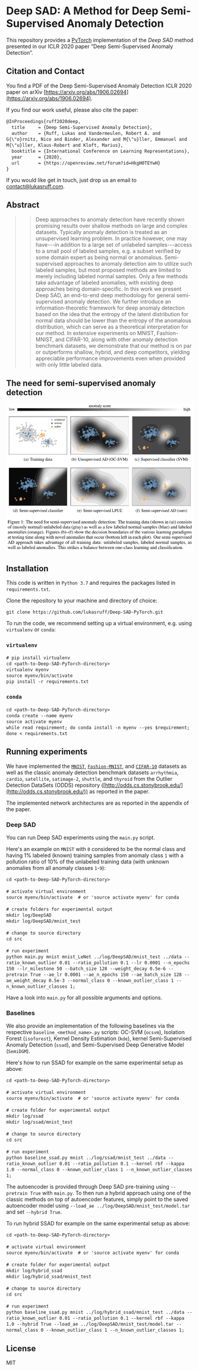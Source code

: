 # Deep SAD: A Method for Deep Semi-Supervised Anomaly Detection
This repository provides a [PyTorch](https://pytorch.org/) implementation of the *Deep SAD* method presented in our ICLR 2020 paper ”Deep Semi-Supervised Anomaly Detection”.


## Citation and Contact
You find a PDF of the Deep Semi-Supervised Anomaly Detection ICLR 2020 paper on arXiv 
[https://arxiv.org/abs/1906.02694](https://arxiv.org/abs/1906.02694).

If you find our work useful, please also cite the paper:
```
@InProceedings{ruff2020deep,
  title     = {Deep Semi-Supervised Anomaly Detection},
  author    = {Ruff, Lukas and Vandermeulen, Robert A. and G{\"o}rnitz, Nico and Binder, Alexander and M{\"u}ller, Emmanuel and M{\"u}ller, Klaus-Robert and Kloft, Marius},
  booktitle = {International Conference on Learning Representations},
  year      = {2020},
  url       = {https://openreview.net/forum?id=HkgH0TEYwH}
}
```

If you would like get in touch, just drop us an email to [contact@lukasruff.com](mailto:contact@lukasruff.com).


## Abstract
> > Deep approaches to anomaly detection have recently shown promising results over shallow methods on large and complex datasets. Typically anomaly detection is treated as an unsupervised learning problem. In practice however, one may have---in addition to a large set of unlabeled samples---access to a small pool of labeled samples, e.g. a subset verified by some domain expert as being normal or anomalous. Semi-supervised approaches to anomaly detection aim to utilize such labeled samples, but most proposed methods are limited to merely including labeled normal samples. Only a few methods take advantage of labeled anomalies, with existing deep approaches being domain-specific. In this work we present Deep SAD, an end-to-end deep methodology for general semi-supervised anomaly detection. We further introduce an information-theoretic framework for deep anomaly detection based on the idea that the entropy of the latent distribution for normal data should be lower than the entropy of the anomalous distribution, which can serve as a theoretical interpretation for our method. In extensive experiments on MNIST, Fashion-MNIST, and CIFAR-10, along with other anomaly detection benchmark datasets, we demonstrate that our method is on par or outperforms shallow, hybrid, and deep competitors, yielding appreciable performance improvements even when provided with only little labeled data.

## The need for semi-supervised anomaly detection

![fig1](imgs/fig1.png?raw=true "fig1")


## Installation
This code is written in `Python 3.7` and requires the packages listed in `requirements.txt`.

Clone the repository to your machine and directory of choice:
```
git clone https://github.com/lukasruff/Deep-SAD-PyTorch.git
```

To run the code, we recommend setting up a virtual environment, e.g. using `virtualenv` or `conda`:

### `virtualenv`
```
# pip install virtualenv
cd <path-to-Deep-SAD-PyTorch-directory>
virtualenv myenv
source myenv/bin/activate
pip install -r requirements.txt
```

### `conda`
```
cd <path-to-Deep-SAD-PyTorch-directory>
conda create --name myenv
source activate myenv
while read requirement; do conda install -n myenv --yes $requirement; done < requirements.txt
```


## Running experiments
We have implemented the [`MNIST`](http://yann.lecun.com/exdb/mnist/), 
[`Fashion-MNIST`](https://research.zalando.com/welcome/mission/research-projects/fashion-mnist/), and 
[`CIFAR-10`](https://www.cs.toronto.edu/~kriz/cifar.html) datasets as well as the classic anomaly detection
benchmark datasets `arrhythmia`, `cardio`, `satellite`, `satimage-2`, `shuttle`, and `thyroid` from the 
Outlier Detection DataSets (ODDS) repository ([http://odds.cs.stonybrook.edu/](http://odds.cs.stonybrook.edu/))
as reported in the paper. 

The implemented network architectures are as reported in the appendix of the paper.

### Deep SAD
You can run Deep SAD experiments using the `main.py` script.    

Here's an example on `MNIST` with `0` considered to be the normal class and having 1% labeled (known) training samples 
from anomaly class `1` with a pollution ratio of 10% of the unlabeled training data (with unknown anomalies from all 
anomaly classes `1`-`9`):
```
cd <path-to-Deep-SAD-PyTorch-directory>

# activate virtual environment
source myenv/bin/activate  # or 'source activate myenv' for conda

# create folders for experimental output
mkdir log/DeepSAD
mkdir log/DeepSAD/mnist_test

# change to source directory
cd src

# run experiment
python main.py mnist mnist_LeNet ../log/DeepSAD/mnist_test ../data --ratio_known_outlier 0.01 --ratio_pollution 0.1 --lr 0.0001 --n_epochs 150 --lr_milestone 50 --batch_size 128 --weight_decay 0.5e-6 --pretrain True --ae_lr 0.0001 --ae_n_epochs 150 --ae_batch_size 128 --ae_weight_decay 0.5e-3 --normal_class 0 --known_outlier_class 1 --n_known_outlier_classes 1;
```
Have a look into `main.py` for all possible arguments and options.

### Baselines
We also provide an implementation of the following baselines via the respective `baseline_<method_name>.py` scripts:
OC-SVM (`ocsvm`), Isolation Forest (`isoforest`), Kernel Density Estimation (`kde`), kernel Semi-Supervised Anomaly 
Detection (`ssad`), and Semi-Supervised Deep Generative Model (`SemiDGM`).

Here's how to run SSAD for example on the same experimental setup as above:
```
cd <path-to-Deep-SAD-PyTorch-directory>

# activate virtual environment
source myenv/bin/activate  # or 'source activate myenv' for conda

# create folder for experimental output
mkdir log/ssad
mkdir log/ssad/mnist_test

# change to source directory
cd src

# run experiment
python baseline_ssad.py mnist ../log/ssad/mnist_test ../data --ratio_known_outlier 0.01 --ratio_pollution 0.1 --kernel rbf --kappa 1.0 --normal_class 0 --known_outlier_class 1 --n_known_outlier_classes 1;
```

The autoencoder is provided through Deep SAD pre-training using `--pretrain True` with `main.py`. 
To then run a hybrid approach using one of the classic methods on top of autoencoder features, simply point to the saved
autoencoder model using `--load_ae ../log/DeepSAD/mnist_test/model.tar` and set `--hybrid True`.

To run hybrid SSAD for example on the same experimental setup as above:
```
cd <path-to-Deep-SAD-PyTorch-directory>

# activate virtual environment
source myenv/bin/activate  # or 'source activate myenv' for conda

# create folder for experimental output
mkdir log/hybrid_ssad
mkdir log/hybrid_ssad/mnist_test

# change to source directory
cd src

# run experiment
python baseline_ssad.py mnist ../log/hybrid_ssad/mnist_test ../data --ratio_known_outlier 0.01 --ratio_pollution 0.1 --kernel rbf --kappa 1.0 --hybrid True --load_ae ../log/DeepSAD/mnist_test/model.tar --normal_class 0 --known_outlier_class 1 --n_known_outlier_classes 1;
```

## License
MIT

